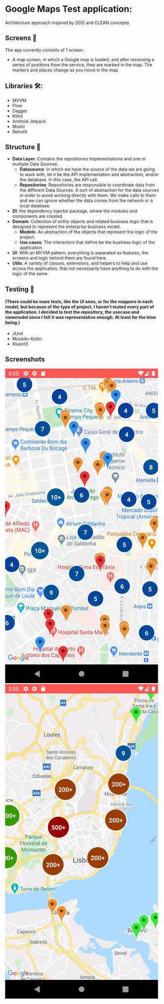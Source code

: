 
# Google Maps Test application:

Architecture approach inspired by DDD and CLEAN concepts.

## Screens 📱
The app currently consists of 1 screen:
- A map screen, in which a Google map is loaded, and after receiveng a series of positions from the service, they are marked in the map. The markers and places change as you move in the map.

## Libraries 🛠️:
 - MVVM
 - Flow
 - Dagger
 - Ktlint
 - Android Jetpack
 - Moshi
 - Retrofit

## Structure 🎨

- __Data Layer__: Contains the repositories Implementations and one or multiple Data Sources.
  - __Datasource__: In which we have the source of the data we are going to work with, let it be the API implementation and abstraction, and/or the database. In this case, the API call.
   - __Repositories__: Repositories are responsible to coordinate data from the different Data Sources. A sort of abstraction for the data sources in order to avoid working directly with them. We make calls to them and we can ignore whether the data comes from the network or a local database.
- __DI__: the dependency injector package, where the modules and components are created.
- __Domain__: Collection of entity objects and related business logic that is designed to represent the enterprise business model.
  - __Models__: An abstraction of the objects that represent the logic of the project.
  -  __Use cases__: The interactors that define be the business logic of the application.
 - __UI__: With an MVVM pattern, everything is separated as features, the screens and logic behind them are found here.
- __Utils__: A variety of classes, extensions, and helpers to help and use across the application, that not necessarily have anything to do with the logic of the same.

## Testing 🧰
#### (There could be more tests, like the UI ones, or for the mappers in each model, but because of the type of project, I haven't tested every part of the application. I decided to test the repository, the usecase and viewmodel since I felt it was representative enough. At least for the time being.)
- JUnit
- Mockito-Kotlin
- Kluent3

## Screenshots

![Image](https://github.com/FelipeGDC/GoogleMapsTest/blob/main/images/image-1.png)
![Image](https://github.com/FelipeGDC/GoogleMapsTest/blob/main/images/image-2.png)


